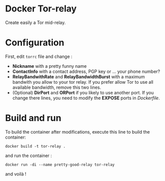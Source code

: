# Docker Tor-relay
Create easily a Tor mid-relay.

# Configuration
First, edit `torrc` file and change :

 * __Nickname__ with a pretty funny name
 * __ContactInfo__ with a contact address, PGP key or ... your phone number?
 * __RelayBandwithRate__ and __RelayBandwidthBurst__ with a maximum bandwith you allow to your tor relay. If you prefer allow Tor to use all available bandwidth, remove this two lines.
 * (Optional) __DirPort__ and __ORPort__ if you likely to use another port. If you change there lines, you need to modify the __EXPOSE__ ports in _Dockerfile_.

# Build and run
To build the container after modifications, execute this line to build the container:
```
docker build -t tor-relay .
```

and run the container :
```
docker run -di --name pretty-good-relay tor-relay
```

and voilà !


